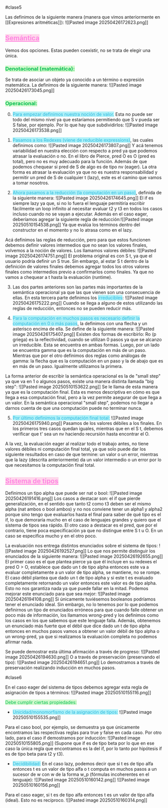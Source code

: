 #clase5

Las definimos de la siguiente manera (manera que vimos anteriormente en [[Expresiones aritméticas]]):
![[Pasted image 20250426172623.png]]

## <mark style="background-color: rgba(255, 131, 195, 0.31); color: rgb(255, 134, 226); text-decoration: underline;">Semántica</mark>

Vemos dos opciones. Estas pueden coexistir, no se trata de elegir una única.
### <mark style="background-color: rgba(115, 239, 97, 0.31); color: rgb(0, 190, 79);">Denotacional (matemática):</mark>
Se trata de asociar un objeto ya conocido a un término o expresión matemática.
La definimos de la siguiente manera:
![[Pasted image 20250426173045.png]]

### <mark style="background-color: rgba(115, 239, 97, 0.31); color: rgb(0, 190, 79);">Operacional:</mark>
0. <mark style="background-color: rgba(2, 214, 234, 0.31); color: #2ab7de;">Para empezar definimos nuestra noción de valor.</mark> Esta no puede ser todo del mismo nivel ya que estaríamos permitiendo que S v pueda ser S false, por ejemplo. Por lo que hay que subdividirlos:
![[Pasted image 20250426173538.png]]

1. <mark style="background-color: rgba(2, 214, 234, 0.31); color: #2ab7de;">Pasamos a los Redexes (viene de reducible expressions)</mark>, las cuales definimos como:
![[Pasted image 20250426173807.png]]
Y acá tenemos variabilidad en nuestra elección con respecto a pred ya que podemos atrasar la evaluación o no. En el libro de Pierce, pred O es O (pred es total), pero no es muy adecuado para la función. Además de que podemos chequear si pred de S de algo es de tipo nv (eager). La otra forma es atrasar la evaluación ya que no es nuestra responsabilidad y permitir un pred de S de cualquier t (lazy), este es el camino que vamos a tomar nosotros.

2. <mark style="background-color: rgba(2, 214, 234, 0.31); color: #2ab7de;">Ahora pasamos a la reducción (la computación en un paso)</mark>, definida de la siguiente manera:
![[Pasted image 20250426174645.png]]
El if es siempre lazy ya que, si no lo fuera el lenguaje permitiría escribir fácilmente un loop infinito al necesitar evaluar t2 y t3 en todos los casos incluso cuando no se vayan a ejecutar. Además en el caso eager, deberíamos agregar la siguiente regla de reducción:![[Pasted image 20250510154538.png]]
Ya que evalúa los términos dentro del constructor en el momento y no lo atrasa como en el lazy.

Acá definimos las reglas de reducción, pero para que estos funcionen debemos definir valores intermedios que no sean los valores finales, volvemos a la noción de valores. Los llamamos valores débiles:
![[Pasted image 20250426174751.png]]
El problema original es con S t, ya que el usuario podría definir un S true. Sin embargo, al estar S t dentro de la definición de valores finales debemos agregar todos los otros valores finales como intermedios previo a confirmarlos como finales. Ya que no vamos a chequear a t hasta la evaluación (runtime).

3. Las dos partes anteriores son las partes más importantes de la semántica operacional ya que las que vienen son una consecuencia de ellas. En esta tercera parte definimos los <mark style="background-color: rgba(2, 214, 234, 0.31); color: #2ab7de;">irreducibles</mark>:
![[Pasted image 20250426175222.png]]
Cuando se llega a alguno de estos utilizando las reglas de reducción, entonces no se pueden reducir más.

4. <mark style="background-color: rgba(2, 214, 234, 0.31); color: #2ab7de;">Para la computación en muchos pasos es necesario definir la computación en 0 o más pasos</mark>, la definimos con una flecha y un asterisco encima de ella. Se define de la siguiente manera:
 ![[Pasted image 20250426175407.png]]
Existen dos formas de escribirlo: Ro (p griega) es la reflectividad, cuando se utilizan 0 pasos ya que se alcanzo un irreducible. Esta se encuentra en ambas formas.
Luego, por un lado se encuentra gamma que es la computación en más de un paso. Mientras que por el otro definimos dos reglas como análogas de gamma: la flecha que es la computación en un paso y la de abajo que es en más de un paso. Igualmente utilizamos la primera.

La forma anterior de escribir la semántica operacional es la de "small step" ya que va en 1 o algunos pasos, existe una manera distinta llamada "big step": ![[Pasted image 20250510153622.png]]
Se le llama de esta manera ya que es la computación final. Esta es menos descriptiva en cómo es que llega a esa computación final, pero a la vez permite asegurar de que llega a un valor. En la semántica operacional "small step", podemos no llegar a darnos cuenta de que una computación puede no terminar nunca.

5. <mark style="background-color: rgba(2, 214, 234, 0.31); color: #2ab7de;">Por último definimos la computación final total:</mark>
![[Pasted image 20250426175940.png]]
Pasamos de los valores débiles a los finales. En los primeros tres casos quedan iguales, mientras que en el S t, debemos verificar que t' sea un nv haciendo recursión hasta encontrar el O.

A la vez, la evaluación eager al realizar todo el trabajo antes, no tiene valores débiles ni computación final total, ya que solo puede dar los siguiente resultados en caso de que termine: un valor o un error, mientras que la lazy (descrita anteriormente) da un valor intermedio o un error por lo que necesitamos la computación final total.
## <mark style="background-color: rgba(255, 131, 195, 0.31); color: rgb(255, 134, 226); text-decoration: underline;">Sistema de tipos</mark>

Definimos un tipo alpha que puede ser nat o bool:
![[Pasted image 20250426191416.png]]
Los casos a destacar son: el if que pierde generalización, en el sentido que tanto t2 como t3 deben ser el mismo alpha (nat ambos o bool ambos) y no nos conviene tener un alpha1 y alpha2 porque sino tengo que evaluarlos hasta el final para saber de qué tipo es el if, lo que demoraría mucho en el caso de lenguajes grandes y quiero que el sistema de tipos sea rápido. El otro caso a destacar es el pred, que por el contrario, tiene poca especificación ya que no distingue entre S t u O. En un caso se especifica mucho y en el otro poco.

La evaluación nos entrega distintos enunciados sobre el sistema de tipos:
![[Pasted image 20250426192527.png]]
Lo que nos permite distinguir los enunciados de la siguiente manera:
![[Pasted image 20250426192655.png]]
El primer caso es el que plantea pierce ya que él incluye en su redexes el pred O > O, establece que dado un t de tipo alpha entonces este va a evaluar completamente a un valor de tipo alpha, se mantiene, no se rompe. El caso débil plantea que dado un t de tipo alpha y si este t es evaluado completamente retornando un valor entonces este valor es de tipo alpha. Esto no nos garantiza nada ya que puede fallar en la mitad.
Podemos mejorar este enunciado para que sea mejor:
![[Pasted image 20250426194108.png]]
Si únicamente tuviésemos booleanos podríamos tener el enunciado ideal. Sin embargo, no lo tenemos por lo que podemos definirnos un tipo de enunciados erróneos para que cuando falle obtener un poco más de información, los llamamos wrong-pred y los definimos como los casos en los que sabemos que este lenguaje falla. Además, obtenemos un enunciado más fuerte que el débil que dice dado un t de tipo alpha entonces en muchos pasos vamos a obtener un valor débil de tipo alpha o un wrong-pred, ya que si realizamos la evaluación completa no podemos afirmar nada.

Se puede demostrar esta última afirmación a través de progreso:
![[Pasted image 20250426194630.png]]
O a través de preservación (preservando el tipo):
![[Pasted image 20250426194651.png]]
Lo demostramos a través de preservación realizando inducción en muchos pasos.

#clase6

En el caso eager del sistema de tipos debemos agregar esta regla de asignación de tipos a términos:
![[Pasted image 20250510155116.png]]

<mark style="background-color: rgba(115, 239, 97, 0.31); color: rgb(0, 190, 79);">Debe cumplir ciertas propiedades:</mark>
- <mark style="background-color: rgba(2, 214, 234, 0.31); color: #2ab7de;">Unicidad/monomorfismo de la asignación de tipos:</mark>
![[Pasted image 20250510155535.png]]

Para el caso bool, por ejemplo, se demuestra ya que únicamente encontramos las respectivas reglas para true y false en cada caso. Por otro lado, para el caso if demostramos por inducción: ![[Pasted image 20250510155805.png]]
(Supone que if es de tipo beta por lo que en ese caso la única regla que encontramos es la del if, por lo tanto por hipótesis if es de tipo beta para t2 y t3).

- <mark style="background-color: rgba(2, 214, 234, 0.31); color: #2ab7de;">Decidibilidad:</mark>
En el caso lazy, podemos decir que si t es de tipo alfa entonces t es un valor de tipo alfa o t computa en muchos pasos a un sucesor de w con w de la forma w_p (fórmulas incoherentes en el lenguaje):
![[Pasted image 20250510160142.png]]
![[Pasted image 20250510160156.png]]

Para el caso eager, si t es de tipo alfa entonces t es un valor de tipo alfa (ideal). Esto no es recíproco.
![[Pasted image 20250510160314.png]]
